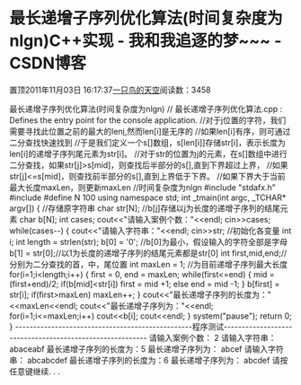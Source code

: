 
# 最长递增子序列优化算法(时间复杂度为nlgn)C++实现 - 我和我追逐的梦~~~ - CSDN博客


置顶2011年11月03日 16:17:37[一只鸟的天空](https://me.csdn.net/heyongluoyao8)阅读数：3458


最长递增子序列优化算法(时间复杂度为nlgn)
// 最长递增子序列优化算法.cpp : Defines the entry point for the console application.
//对于j位置的字符，我们需要寻找此位置之前的最大的len[i](i<j),然而len[i]是无序的
//如果len[i]有序，则可通过二分查找快速找到
//于是我们定义一个s[]数组，s[len[i]]存储str[i]，表示长度为len[i]的递增子序列尾元素为str[i]。
//对于str的位置为j的元素，在s[]数组中进行二分查找，如果str[j]>s[mid]，则查找后半部分的s[],直到下界超过上界，
//如果str[j]<=s[mid]，则查找前半部分的s[],直到上界低于下界。
//如果下界大于当前最大长度maxLen，则更新maxLen
//时间复杂度为nlgn
\#include "stdafx.h"
\#include<iostream>
\#define N 100
using namespace std;
int _tmain(int argc, _TCHAR* argv[])
{
//存储原字符串
char str[N];
//b[j]存储以j为长度的递增子序列的结尾元素
char b[N];
int cases;
cout<<"请输入案例个数："<<endl;
cin>>cases;
while(cases--)
{
cout<<"请输入字符串："<<endl;
cin>>str;
//初始化各变量
int i;
int length = strlen(str);
b[0] = '0'; //b[0]为最小，假设输入的字符全部是字母
b[1] = str[0];//以1为长度的递增子序列的结尾元素都是str[0]
int first,mid,end;//分别为二分查找的首，中，尾位置
int maxLen = 1; //为目前递增子序列最大长度
for(i=1;i<length;i++)
{
first = 0, end = maxLen;
while(first<=end)
{
mid = (first+end)/2;
if(b[mid]<str[i])
first = mid +1;
else
end = mid -1;
}
b[first] = str[i];
if(first>maxLen) maxLen++;
}
cout<<"最长递增子序列的长度为："<<maxLen<<endl;
cout<<"最长递增子序列为："<<endl;
for(i=1;i<=maxLen;i++)
cout<<b[i];
cout<<endl;
}
system("pause");
return 0;
}
-------------------------------------------------程序测试---------------------------------------------------------
请输入案例个数：
2
请输入字符串：
abaceabf
最长递增子序列的长度为：5
最长递增子序列为：
abcef
请输入字符串：
abcabcdef
最长递增子序列的长度为：6
最长递增子序列为：
abcdef
请按任意键继续. . .

